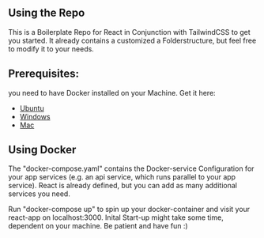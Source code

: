 ## Using the Repo 
This is a Boilerplate Repo for React in Conjunction with TailwindCSS to get you started. 
It already contains a customized a Folderstructure, but feel free to modify it 
to your needs. 

## Prerequisites: 
you need to have Docker installed on your Machine. Get it here: 
 - [Ubuntu](https://docs.docker.com/engine/install/ubuntu/) 
 - [Windows](https://docs.docker.com/desktop/install/windows-install/)
 - [Mac](https://docs.docker.com/desktop/install/mac-install/)

## Using Docker 
The "docker-compose.yaml" contains the Docker-service Configuration for your app services (e.g. an api service, which runs parallel to your app service). React is already defined, but you can add as many additional services you need. 

Run "docker-compose up" to spin up your docker-container and visit your react-app on localhost:3000.
Inital Start-up might take some time, dependent on your machine. Be patient and have fun :)
